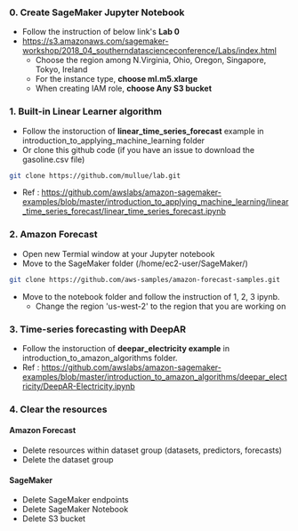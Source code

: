 ### 0. Create SageMaker Jupyter Notebook
- Follow the instruction of below link's **Lab 0**
- https://s3.amazonaws.com/sagemaker-workshop/2018_04_southerndatascienceconference/Labs/index.html
  - Choose the region among N.Virginia, Ohio, Oregon, Singapore, Tokyo, Ireland
  - For the instance type, **choose ml.m5.xlarge**
  - When creating IAM role, **choose Any S3 bucket**

### 1. Built-in Linear Learner algorithm
- Follow the instoruction of **linear_time_series_forecast** example in introduction_to_applying_machine_learning folder
- Or clone this github code (if you have an issue to download the gasoline.csv file)
```bash
git clone https://github.com/mullue/lab.git
```
- Ref : https://github.com/awslabs/amazon-sagemaker-examples/blob/master/introduction_to_applying_machine_learning/linear_time_series_forecast/linear_time_series_forecast.ipynb

### 2. Amazon Forecast
- Open new Termial window at your Jupyter notebook
- Move to the SageMaker folder (/home/ec2-user/SageMaker/)
```bash
git clone https://github.com/aws-samples/amazon-forecast-samples.git
```
- Move to the notebook folder and follow the instruction of 1, 2, 3 ipynb.
  - Change the region 'us-west-2' to the region that you are working on

### 3. Time-series forecasting with DeepAR
- Follow the instoruction of **deepar_electricity example** in introduction_to_amazon_algorithms folder.
- Ref : https://github.com/awslabs/amazon-sagemaker-examples/blob/master/introduction_to_amazon_algorithms/deepar_electricity/DeepAR-Electricity.ipynb

### 4. Clear the resources
#### Amazon Forecast
- Delete resources within dataset group (datasets, predictors, forecasts)
- Delete the dataset group
#### SageMaker
- Delete SageMaker endpoints
- Delete SageMaker Notebook
- Delete S3 bucket
